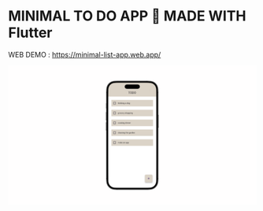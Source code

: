 # MINIMAL TO DO APP 🌟 MADE WITH Flutter

WEB DEMO : https://minimal-list-app.web.app/

![minimal_todo_app.png](images%2Fminimal_todo_app.png)